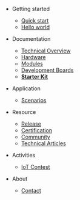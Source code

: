 - Getting started
  - [Quick start](quickstart.md)
  - [Hello world](helloworld.md)

- Documentation
  - [Technical Overview](technical-overview.md)
  - [Hardware](hardware.md)
  - [Modules](modules.md)
  - [Development Boards](boards.md)
  - [**Starter Kit**](starterkit.md)

- Application
  - [Scenarios](scenario.md)

- Resource
  - [Release](release.md)
  - [Certification](certification.md)
  - [Community](community.md)
  - [Technical Articles](articles.md)

- Activities
  - [IoT Contest](zh-cn/activity-iot-contest.md)

- About
  - [Contact](contact.md)
